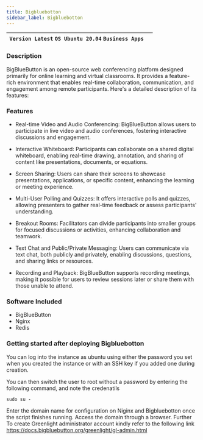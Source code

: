 ```yaml
---
title: Bigbluebotton 
sidebar_label: Bigbluebotton 
---
```


|**`Version Latest` `OS Ubuntu 20.04` `Business Apps`**|  |
|------------------------------------------------------|--|

### Description

BigBlueButton is an open-source web conferencing platform designed primarily for online learning and virtual classrooms. It provides a feature-rich environment that enables real-time collaboration, communication, and engagement among remote participants. Here's a detailed description of its features:

### Features

- Real-time Video and Audio Conferencing: BigBlueButton allows users to participate in live video and audio conferences, fostering interactive discussions and engagement.

- Interactive Whiteboard: Participants can collaborate on a shared digital whiteboard, enabling real-time drawing, annotation, and sharing of content like presentations, documents, or equations.

- Screen Sharing: Users can share their screens to showcase presentations, applications, or specific content, enhancing the learning or meeting experience.

- Multi-User Polling and Quizzes: It offers interactive polls and quizzes, allowing presenters to gather real-time feedback or assess participants' understanding.

- Breakout Rooms: Facilitators can divide participants into smaller groups for focused discussions or activities, enhancing collaboration and teamwork.

- Text Chat and Public/Private Messaging: Users can communicate via text chat, both publicly and privately, enabling discussions, questions, and sharing links or resources.

- Recording and Playback: BigBlueButton supports recording meetings, making it possible for users to review sessions later or share them with those unable to attend.


### Software Included

- BigBlueButton
- Nginx
- Redis

### Getting started after deploying Bigbluebotton

You can log into the instance as ubuntu using either the password you set when you created the instance or with an SSH key if you added one during creation.

You can then switch the user to root without a password by entering the following command, and note the credenatils

~~~
sudo su -
~~~

Enter the domain name for configuration on Niginx and Bigbluebotton once the script finishes running. Access the domain through a browser. Further To create Greenlight administrator account kindly refer to the following link https://docs.bigbluebutton.org/greenlight/gl-admin.html



